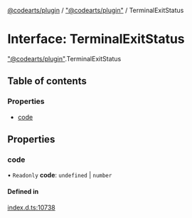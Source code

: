 [@codearts/plugin](../README.md) / ["@codearts/plugin"](../modules/_codearts_plugin_.md) / TerminalExitStatus

# Interface: TerminalExitStatus

["@codearts/plugin"](../modules/_codearts_plugin_.md).TerminalExitStatus

## Table of contents

### Properties

- [code](codearts_plugin_.TerminalExitStatus.md#code)

## Properties

### code

• `Readonly` **code**: `undefined` \| `number`

#### Defined in

[index.d.ts:10738](https://github.com/huaweicloud/cloudide-plugin-api/blob/d4de966/index.d.ts#L10738)
